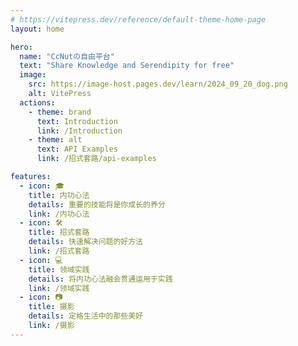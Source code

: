 ```yaml
---
# https://vitepress.dev/reference/default-theme-home-page
layout: home

hero:
  name: "CcNutの自由平台"
  text: "Share Knowledge and Serendipity for free"
  image:
    src: https://image-host.pages.dev/learn/2024_09_20_dog.png
    alt: VitePress
  actions:
    - theme: brand
      text: Introduction
      link: /Introduction
    - theme: alt
      text: API Examples
      link: /招式套路/api-examples

features:
  - icon: 🎓
    title: 内功心法
    details: 重要的技能将是你成长的养分
    link: /内功心法
  - icon: 🛠️
    title: 招式套路
    details: 快速解决问题的好方法
    link: /招式套路
  - icon: 💻
    title: 领域实践
    details: 将内功心法融会贯通运用于实践
    link: /领域实践
  - icon: 📷
    title: 摄影
    details: 定格生活中的那些美好
    link: /摄影
---
```

